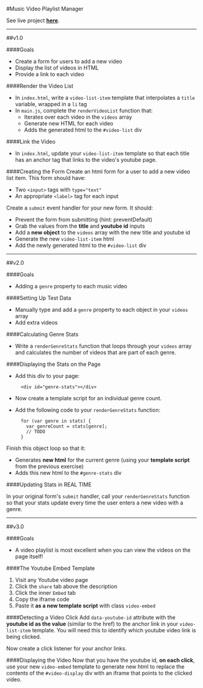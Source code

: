 #Music Video Playlist Manager

See live project **[here](http://drjorgepolanco.com/js_apps/music-videos/index.html)**.

<hr>
##v1.0

####Goals
* Create a form for users to add a new video
* Display the list of videos in HTML
* Provide a link to each video

####Render the Video List
* In `index.html`, write a `video-list-item` template that interpolates a `title` variable, wrapped in a `li` tag
* In `main.js`, complete the `renderVideoList` function that:
  * Iterates over each video in the `videos` array
  * Generate new HTML for each video
  * Adds the generated html to the `#video-list` div

####Link the Video
* In `index.html`, update your `video-list-item` template so that each title has an anchor tag that links to the video's youtube page.

####Creating the Form
Create an html form for a user to add a new video list item. This form should have:

* Two `<input>` tags with `type="text"`
* An appropriate `<label>` tag for each input

Create a `submit` event handler for your new form. It should:

* Prevent the form from submitting (hint: preventDefault)
* Grab the values from the **title** and **youtube id** inputs
* Add a **new object** to the `videos` array with the new title and youtube id
* Generate the new `video-list-item` html
* Add the newly generated html to the `#video-list` div

<hr>
##v2.0

####Goals
* Adding a `genre` property to each music video

####Setting Up Test Data
* Manually type and add a `genre` property to each object in your `videos` array
* Add extra videos

####Calculating Genre Stats
* Write a `renderGenreStats` function that loops through your `videos` array and calculates the number of videos that are part of each genre.

####Displaying the Stats on the Page
* Add this div to your page:

        <div id="genre-stats"></div>
      
* Now create a template script for an individual genre count.
* Add the following code to your `renderGenreStats` function:

        for (var genre in stats) {
          var genreCount = stats[genre];
          // TODO
        }

Finish this object loop so that it:

* Generates **new html** for the current genre (using your **template script** from the previous exercise)
* Adds this new html to the `#genre-stats` div

####Updating Stats in REAL TIME

In your original form's `submit` handler, call your `renderGenreStats` function so that your stats update every time the user enters a new video with a genre.

<hr>
##v3.0

####Goals
* A video playlist is most excellent when you can view the videos on the page itself!

####The Youtube Embed Template

1. Visit any Youtube video page
2. Click the `share` tab above the description
3. Click the inner `Embed` tab
4. Copy the iframe code
5. Paste it **as a new template script** with class `video-embed`

####Detecting a Video Click
Add `data-youtube-id` attribute with the **youtube id as the value** (similar to the href) to the anchor link in your `video-list-item` template. You will need this to identify which youtube video link is being clicked.

Now create a click listener for your anchor links.

####Displaying the Video
Now that you have the youtube id, **on each click**, use your new `video-embed` template to generate new html to replace the contents of the `#video-display` div with an iframe that points to the clicked video.